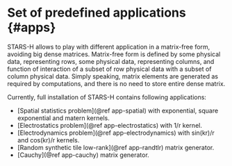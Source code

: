 Set of predefined applications {#apps}
==============================

STARS-H allows to play with different application in a matrix-free form,
avoiding big dense matrices. Matrix-free form is defined by some physical data,
representing rows, some physical data, representing columns, and function of
interaction of a subset of row physical data with a subset of column physical
data. Simply speaking, matrix elements are generated as required by
computations, and there is no need to store entire dense matrix.

Currently, full installation of STARS-H contains following applications:

- [Spatial statistics problem](@ref app-spatial) with exponential, square
    exponential and matern kernels.
- [Electrostatics problem](@ref app-electrostatics) with 1/r kernel.
- [Electrodynamics problem](@ref app-electrodynamics) with sin(kr)/r and
    cos(kr)/r kernels.
- [Random synthetic tile low-rank](@ref app-randtlr) matrix generator.
- [Cauchy](@ref app-cauchy) matrix generator.
